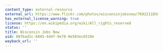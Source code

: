 ```yaml
---
content_type: external-resource
external_url: https://www.flickr.com/photos/wisconsinjobsnow/7692211858/
has_external_license_warning: true
license: https://en.wikipedia.org/wiki/All_rights_reserved
status: ''
title: Wisconsin Jobs Now
uid: 88fbad2c-6845-4d4f-9e78-0e503ec6510e
wayback_url: ''
---
```

